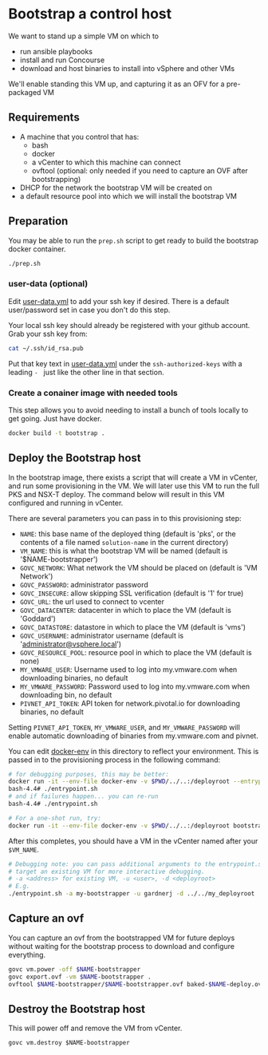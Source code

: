 # Bootstrap a control host

We want to stand up a simple VM on which to

* run ansible playbooks
* install and run Concourse
* download and host binaries to install into vSphere and other VMs

We'll enable standing this VM up, and capturing it as an OFV for a pre-packaged VM

## Requirements

* A machine that you control that has:
  * bash
  * docker
  * a vCenter to which this machine can connect
  * ovftool (optional: only needed if you need to capture an OVF after bootstrapping)
* DHCP for the network the bootstrap VM will be created on
* a default resource pool into which we will install the bootstrap VM

## Preparation

You may be able to run the ```prep.sh``` script to get ready to build the
bootstrap docker container.

``` bash
./prep.sh
```

### user-data (optional)

Edit [user-data.yml](./user-data.yml) to add your ssh key if desired.  There is a default
user/password set in case you don't do this step.

Your local ssh key should already be registered with your github account. Grab your ssh key from:

``` bash
cat ~/.ssh/id_rsa.pub
```

Put that key text in [user-data.yml](./user-data.yml) under the `ssh-authorized-keys` with a leading `- ` just like the other line in that section.

### Create a conainer image with needed tools

This step allows you to avoid needing to install a bunch of tools locally to get going.  Just have docker.

``` bash
docker build -t bootstrap .
```

## Deploy the Bootstrap host

In the bootstrap image, there exists a script that will create a VM in vCenter, and run some provisioning in the VM.
We will later use this VM to run the full PKS and NSX-T deploy.  The command below will result in this VM configured and running in vCenter.

There are several parameters you can pass in to this provisioning step:

* `NAME`: this base name of the deployed thing (default is 'pks', or the contents of a file named `solution-name` in the current directory)
* `VM_NAME`: this is what the bootstrap VM will be named (default is '$NAME-bootstrapper')
* `GOVC_NETWORK`: What network the VM should be placed on (default is 'VM Network')
* `GOVC_PASSWORD`: administrator password
* `GOVC_INSECURE`: allow skipping SSL verification (default is '1' for true)
* `GOVC_URL`: the url used to connect to vcenter
* `GOVC_DATACENTER`: datacenter in which to place the VM (default is 'Goddard')
* `GOVC_DATASTORE`: datastore in which to place the VM (default is 'vms')
* `GOVC_USERNAME`: administrator username (default is 'administrator@vsphere.local')
* `GOVC_RESOURCE_POOL`: resource pool in which to place the VM (default is none)
* `MY_VMWARE_USER`: Username used to log into my.vmware.com when downloading binaries, no default
* `MY_VMWARE_PASSWORD`: Password used to log into my.vmware.com when downloading bin, no default
* `PIVNET_API_TOKEN`: API token for network.pivotal.io for downloading binaries, no default

Setting `PIVNET_API_TOKEN`, `MY_VMWARE_USER`, and `MY_VMWARE_PASSWORD` will enable automatic downloading of binaries
from my.vmware.com and pivnet.

You can edit [docker-env](./docker-env) in this directory to reflect your environment.  This is passed in to the provisioning process in the following command:

``` bash
# for debugging purposes, this may be better:
docker run -it --env-file docker-env -v $PWD/../..:/deployroot --entrypoint /bin/bash bootstrap
bash-4.4# ./entrypoint.sh
# and if failures happen... you can re-run
bash-4.4# ./entrypoint.sh

# For a one-shot run, try:
docker run -it --env-file docker-env -v $PWD/../..:/deployroot bootstrap
```

After this completes, you should have a VM in the vCenter named after your `$VM_NAME`.

``` bash
# Debugging note: you can pass additional arguments to the entrypoint.sh to
# target an existing VM for more interactive debugging.
# -a <address> for existing VM, -u <user>, -d <deployroot>
# E.g.
./entrypoint.sh -a my-bootstrapper -u gardnerj -d ../../my_deployroot
```

## Capture an ovf

You can capture an ovf from the bootstrapped VM for future deploys without waiting for the bootstrap process to download and configure everything.

``` bash
govc vm.power -off $NAME-bootstrapper
govc export.ovf -vm $NAME-bootstrapper .
ovftool $NAME-bootstrapper/$NAME-bootstrapper.ovf baked-$NAME-deploy.ova
```

## Destroy the Bootstrap host

This will power off and remove the VM from vCenter.

`govc vm.destroy $NAME-bootstrapper`
